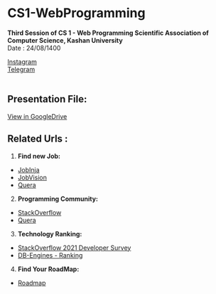 # CS1-WebProgramming

__Third Session of CS 1 - Web Programming Scientific Association of Computer Science, Kashan University__ <br/>
Date : 24/08/1400

[Instagram](https://www.instagram.com/kucssa/) <br />
[Telegram](https://t.me/kucssa) <br /><br />

## Presentation File:
[View in GoogleDrive](https://docs.google.com/presentation/d/1Qvbd5IkTBSIJNcF1QWXZs3oTK-rWcV-i/edit?usp=sharing&ouid=104792784403357058189&rtpof=true&sd=true)

## Related Urls :
1. **Find new Job:**<br/>
  - [JobInja](https://jobinja.ir/jobs) <br/>
  - [JobVision](https://jobvision.ir/) <br/>
  - [Quera](https://quera.ir/) <br/>
2. **Programming Community:**<br/>
  - [StackOverflow](https://stackoverflow.com/) <br/>
  - [Quera](https://quera.ir/) <br/>
3. **Technology Ranking:**<br/>
  - [StackOverflow 2021 Developer Survey](https://insights.stackoverflow.com/survey/2021) <br/>
  - [DB-Engines - Ranking](https://db-engines.com/en/ranking) <br/>
4. **Find Your RoadMap:**<br/>
  - [Roadmap](https://roadmap.sh/) <br/>
